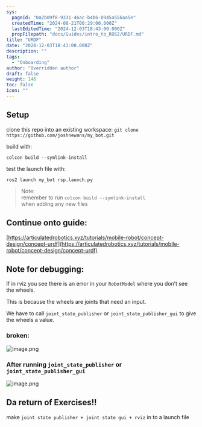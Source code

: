 ```yaml
---
sys:
  pageId: "0a2b09f8-9331-46ac-b4b6-0945a556aa5e"
  createdTime: "2024-08-21T00:29:00.000Z"
  lastEditedTime: "2024-12-03T18:43:00.000Z"
  propFilepath: "docs/Guides/intro_to_ROS2/URDF.md"
title: "URDF"
date: "2024-12-03T18:43:00.000Z"
description: ""
tags:
  - "Onboarding"
author: "Overridden author"
draft: false
weight: 148
toc: false
icon: ""
---
```


## Setup

clone this repo into an existing workspace:
`git clone https://github.com/joshnewans/my_bot.git`

build with:

`colcon build --symlink-install`

test the launch file with:

`ros2 launch my_bot rsp.launch.py`

> Note:  
> remember to run `colcon build --symlink-install`  
> when adding any new files

## Continue onto guide:

[https://articulatedrobotics.xyz/tutorials/mobile-robot/concept-design/concept-urdf](https://articulatedrobotics.xyz/tutorials/mobile-robot/concept-design/concept-urdf)

## Note for debugging:

If in rviz you see there is an error in your `RobotModel` where you don’t see the wheels.

This is because the wheels are joints that need an input. 

We have to call `joint_state_publisher` or `joint_state_publisher_gui` to give the wheels a value.

### broken:

![image.png](https://prod-files-secure.s3.us-west-2.amazonaws.com/d518164a-d88e-44d1-a4ee-3adb3bd8bce0/96a1d089-1f17-4dbf-8563-f2aef56a4d37/image.png?X-Amz-Algorithm=AWS4-HMAC-SHA256&X-Amz-Content-Sha256=UNSIGNED-PAYLOAD&X-Amz-Credential=ASIAZI2LB46657BCYIGU%2F20250309%2Fus-west-2%2Fs3%2Faws4_request&X-Amz-Date=20250309T090139Z&X-Amz-Expires=3600&X-Amz-Security-Token=IQoJb3JpZ2luX2VjECcaCXVzLXdlc3QtMiJIMEYCIQDiQzaOiAui4ihtGWbcDxW9SAPTtfsnzrfds1lA4NZ47gIhAOC8YsqG5Nvnn4F0Uh0J%2Bdpa2eTNsAMokW6TDi0UnO0MKv8DCHAQABoMNjM3NDIzMTgzODA1IgzC3insZCFdotAXT%2B0q3APWiIfQDeGW3vbp5Rtupd5C%2FaNHiMYBHtmBq%2FCa9tTBPlp0qmOnqxsZvuwL%2FMfFABUSJ6NcqbL4vsNaJO6pvhnR120fadd1jvGel56myUzsjkPHMCRfYWrP%2BoODuZXq79tHZBnCrslJC%2F2jdt6kjAB%2BAYeDJAitNYp%2F10zQiKEDfUV7Mt3d8PsKydhZne1gRZ2KyEU09KjQqthaAHgNwCBUlgXXfzudn30DgB78luvS2XbWNxkFmfL6xgyNi%2Fgf3wodb5QZrAOspFgICsGwhgOU8NK6%2BZcb0YPNdteZn1VCnYPTgMnN1T4QZ%2BeOPgqocA0CC3AHIELUxM5mhCMZNU4%2BVAvzpAGjdIr4IFKdbE0VwwaJzwm%2BEVB5JguYtwCRZLE%2BtgHT8bmLxUAbnHnv%2FDpkVObVFQb0wRbJNb4N0kOBBpP%2F8msH%2Fr4%2FhIb7jYPy4Y3NQ7ifTEGAv%2Fc7afYGzZezvlc%2BZY09THWisURxSqtCRNgBA2rQGjN2O0Qbl3a3U196yQfBi4z1UooN3WNHOPYVJPhymXoBh3nJe2xwRz4fMEZvs0vvzOc4RYDa7U2HUG%2BKCbb%2Ft1Q9BQKr%2BgHezgCSrGnxYOoCE6Hhwmi%2FzDjJMpe6P6UTH2M6%2FM3W6zCz67S%2BBjqkAdd7xCE38gfYS%2F%2BMnJUdIVNYK1ZUVXPrDeYiFU7ZF4aXehoxUw3n75QbIplSxwkFpqv0CExAT4SOhV7%2BCboJUjLFtxyK4RmNucxDMOs9izz9K8PRdK1vE3UK5gwiGNwd7uAMvgMGu%2F0z%2Bkf0pbG4uGw0W%2Fd43OZmd3EhGWZudodIi1mQ%2Ff9UDbekhYa8jVTH%2Bslr86nC8MGMBYZOyJkQA6%2BsTqrz&X-Amz-Signature=2c12909811d97e7f65da5a1bd45ab8cbae16a366d1d67f75450ae3f581792639&X-Amz-SignedHeaders=host&x-id=GetObject)

### After running `joint_state_publisher` or `joint_state_publisher_gui`

![image.png](https://prod-files-secure.s3.us-west-2.amazonaws.com/d518164a-d88e-44d1-a4ee-3adb3bd8bce0/130c99c7-1b0b-4031-9953-844fc3950ff4/image.png?X-Amz-Algorithm=AWS4-HMAC-SHA256&X-Amz-Content-Sha256=UNSIGNED-PAYLOAD&X-Amz-Credential=ASIAZI2LB46657BCYIGU%2F20250309%2Fus-west-2%2Fs3%2Faws4_request&X-Amz-Date=20250309T090139Z&X-Amz-Expires=3600&X-Amz-Security-Token=IQoJb3JpZ2luX2VjECcaCXVzLXdlc3QtMiJIMEYCIQDiQzaOiAui4ihtGWbcDxW9SAPTtfsnzrfds1lA4NZ47gIhAOC8YsqG5Nvnn4F0Uh0J%2Bdpa2eTNsAMokW6TDi0UnO0MKv8DCHAQABoMNjM3NDIzMTgzODA1IgzC3insZCFdotAXT%2B0q3APWiIfQDeGW3vbp5Rtupd5C%2FaNHiMYBHtmBq%2FCa9tTBPlp0qmOnqxsZvuwL%2FMfFABUSJ6NcqbL4vsNaJO6pvhnR120fadd1jvGel56myUzsjkPHMCRfYWrP%2BoODuZXq79tHZBnCrslJC%2F2jdt6kjAB%2BAYeDJAitNYp%2F10zQiKEDfUV7Mt3d8PsKydhZne1gRZ2KyEU09KjQqthaAHgNwCBUlgXXfzudn30DgB78luvS2XbWNxkFmfL6xgyNi%2Fgf3wodb5QZrAOspFgICsGwhgOU8NK6%2BZcb0YPNdteZn1VCnYPTgMnN1T4QZ%2BeOPgqocA0CC3AHIELUxM5mhCMZNU4%2BVAvzpAGjdIr4IFKdbE0VwwaJzwm%2BEVB5JguYtwCRZLE%2BtgHT8bmLxUAbnHnv%2FDpkVObVFQb0wRbJNb4N0kOBBpP%2F8msH%2Fr4%2FhIb7jYPy4Y3NQ7ifTEGAv%2Fc7afYGzZezvlc%2BZY09THWisURxSqtCRNgBA2rQGjN2O0Qbl3a3U196yQfBi4z1UooN3WNHOPYVJPhymXoBh3nJe2xwRz4fMEZvs0vvzOc4RYDa7U2HUG%2BKCbb%2Ft1Q9BQKr%2BgHezgCSrGnxYOoCE6Hhwmi%2FzDjJMpe6P6UTH2M6%2FM3W6zCz67S%2BBjqkAdd7xCE38gfYS%2F%2BMnJUdIVNYK1ZUVXPrDeYiFU7ZF4aXehoxUw3n75QbIplSxwkFpqv0CExAT4SOhV7%2BCboJUjLFtxyK4RmNucxDMOs9izz9K8PRdK1vE3UK5gwiGNwd7uAMvgMGu%2F0z%2Bkf0pbG4uGw0W%2Fd43OZmd3EhGWZudodIi1mQ%2Ff9UDbekhYa8jVTH%2Bslr86nC8MGMBYZOyJkQA6%2BsTqrz&X-Amz-Signature=b343b9d60c6b7a284257e3a28fb06bda9366119d5d655377f05d2ef8528ef062&X-Amz-SignedHeaders=host&x-id=GetObject)

## Da return of Exercises!!

make `joint state publisher + joint state gui + rviz` in to a launch file
